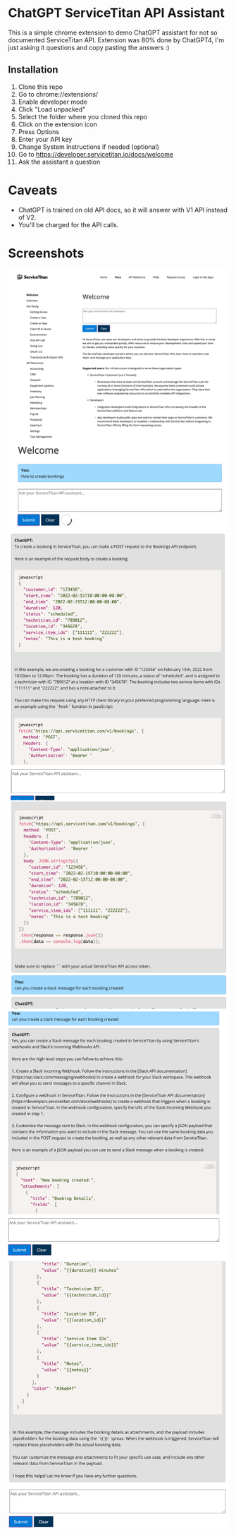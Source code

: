 # ChatGPT ServiceTitan API Assistant

This is a simple chrome extension to demo ChatGPT assistant for not so documented ServiceTitan API.
Extension was 80% done by ChatGPT4, I'm just asking it questions and copy pasting the answers :) 

## Installation

1. Clone this repo
2. Go to chrome://extensions/
3. Enable developer mode
4. Click "Load unpacked"
5. Select the folder where you cloned this repo
7. Click on the extension icon
1. Press Options
8. Enter your API key
1. Change System Instructions if needed (optional)
6. Go to https://developer.servicetitan.io/docs/welcome
1. Ask the assistant a question

# Caveats
- ChatGPT is trained on old API docs, so it will answer with V1 API instead of V2.
- You'll be charged for the API calls.

# Screenshots
![Screenshot](https://raw.githubusercontent.com/DrMegavolt/chatgpt-servicetitan-api-assistant/main/screenshots/overview.png)
![Screenshot](https://raw.githubusercontent.com/DrMegavolt/chatgpt-servicetitan-api-assistant/main/screenshots/1.png)
![Screenshot](https://raw.githubusercontent.com/DrMegavolt/chatgpt-servicetitan-api-assistant/main/screenshots/2.png)
![Screenshot](https://raw.githubusercontent.com/DrMegavolt/chatgpt-servicetitan-api-assistant/main/screenshots/3.png)
![Screenshot](https://raw.githubusercontent.com/DrMegavolt/chatgpt-servicetitan-api-assistant/main/screenshots/4.png)
![Screenshot](https://raw.githubusercontent.com/DrMegavolt/chatgpt-servicetitan-api-assistant/main/screenshots/5.png)

